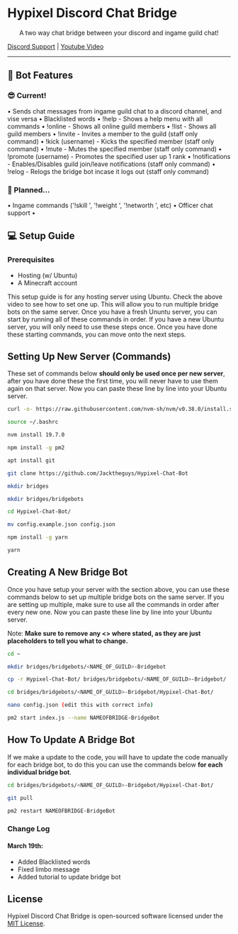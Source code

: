 

# Hypixel Discord Chat Bridge

<p align="center"> A two way chat bridge between your discord and ingame guild chat! </p>

[Discord Support](discord.gg/skykings) | [Youtube Video](https://www.youtube.com/watch?v=HJZCP0aqwOQ)

<hr>

## 🤖 Bot Features
### 😎 Current!
• Sends chat messages from ingame guild chat to a discord channel, and vise versa
• Blacklisted words
• !help - Shows a help menu with all commands
• !online - Shows all online guild members
• !list - Shows all guild members
• !invite - Invites a member to the guild (staff only command)
• !kick (username) - Kicks the specified member (staff only command)
• !mute - Mutes the specified member (staff only command)
• !promote (username) - Promotes the specified user up 1 rank
• !notifications - Enables/Disables guild join/leave notifications (staff only command)
• !relog - Relogs the bridge bot incase it logs out (staff only command)

### 📝 Planned...
• Ingame commands ('!skill <ign>', '!weight <ign>', '!networth <ign>', etc)
• Officer chat support
• 

## 💻 Setup Guide

### Prerequisites

- Hosting (w/ Ubuntu)
- A Minecraft account

This setup guide is for any hosting server using Ubuntu. Check the above video to see how to set one up. This will allow you to run multiple bridge bots on the same server. Once you have a fresh Ununtu server, you can start by running all of these commands in order. If you have a new Ubuntu server, you will only need to use these steps once. Once you have done these starting commands, you can move onto the next steps.


## Setting Up New Server (Commands)
These set of commands below **should only be used once per new server**, after you have done these the first time, you will never have to use them again on that server. Now you can paste these line by line into your Ubuntu server.

```sh
curl -o- https://raw.githubusercontent.com/nvm-sh/nvm/v0.38.0/install.sh | bash

source ~/.bashrc

nvm install 19.7.0

npm install -g pm2

apt install git

git clone https://github.com/Jacktheguys/Hypixel-Chat-Bot

mkdir bridges

mkdir bridges/bridgebots

cd Hypixel-Chat-Bot/

mv config.example.json config.json

npm install -g yarn

yarn
```

## Creating A New Bridge Bot
Once you have setup your server with the section above, you can use these commands below to set up multiple bridge bots on the same server. If you are setting up multiple, make sure to use all the commands in order after every new one. Now you can paste these line by line into your Ubuntu server.

Note: **Make sure to remove any <> where stated, as they are just placeholders to tell you what to change.**

```sh
cd ~

mkdir bridges/bridgebots/<NAME_OF_GUILD>-Bridgebot

cp -r Hypixel-Chat-Bot/ bridges/bridgebots/<NAME_OF_GUILD>-Bridgebot/

cd bridges/bridgebots/<NAME_OF_GUILD>-Bridgebot/Hypixel-Chat-Bot/

nano config.json (edit this with correct info)

pm2 start index.js --name NAMEOFBRIDGE-BridgeBot
```

## How To Update A Bridge Bot
If we make a update to the code, you will have to update the code manually for each bridge bot, to do this you can use the commands below **for each individual bridge bot**.

```sh
cd bridges/bridgebots/<NAME_OF_GUILD>-Bridgebot/Hypixel-Chat-Bot/

git pull

pm2 restart NAMEOFBRIDGE-BridgeBot
```


### Change Log
#### March 19th:
   - Added Blacklisted words
   - Fixed limbo message
   - Added tutorial to update bridge bot

## License

Hypixel Discord Chat Bridge is open-sourced software licensed under the [MIT License](https://opensource.org/licenses/MIT).
